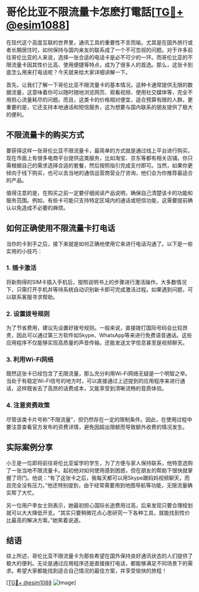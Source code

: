 # 哥伦比亚不限流量卡怎麽打電話[[TG💪+ @esim1088](https://t.me/s/esim1088)]

在现代这个高度互联的世界里，通讯工具的重要性不言而喻。尤其是在国外旅行或者长期居住时，如何保持与国内亲友的联系成了一个不可忽视的问题。对于许多前往哥伦比亚的人来说，选择一张合适的电话卡是必不可少的一环。而哥伦比亚的不限流量卡因其性价比高、使用便捷等特点，成为了很多人的首选。那么，这张卡到底怎么用来打电话呢？今天就来给大家详细讲解一下。

首先，让我们了解一下哥伦比亚不限流量卡的基本情况。这种卡通常提供无限的数据流量，这意味着你可以随时随地浏览网页、观看视频、使用社交媒体等，完全不用担心流量耗尽的问题。而且，这类卡的价格相对便宜，适合预算有限的人群。更重要的是，它还支持本地通话和短信服务，这为想要与国内联系的朋友提供了极大的便利。

## 不限流量卡的购买方式

要获得这样一张哥伦比亚不限流量卡，最简单的方式就是通过线上平台进行购买。现在市面上有很多电商平台提供这类服务，比如淘宝、京东等都有相关店铺。你只需根据自己的需求选择合适的套餐，然后按照指引完成支付即可。当然，如果你更倾向于线下购买，也可以去当地的通信运营商营业厅咨询，他们会为你推荐最适合的产品。

值得注意的是，在购买之前一定要仔细阅读产品说明，确保自己清楚该卡的功能和服务范围。例如，有些卡可能只支持特定区域内的通话或短信功能，这需要提前确认以免造成不必要的麻烦。

## 如何正确使用不限流量卡打电话

当你的卡到手之后，接下来就是如何正确地使用它来进行电话沟通了。以下是一些实用的小技巧：

### 1. 插卡激活
将新购得的SIM卡插入手机后，按照说明书上的步骤进行激活操作。大多数情况下，只需打开手机并等待系统自动识别新卡即可完成激活过程。如果遇到问题，可以联系客服寻求帮助。

### 2. 设置拨号规则
为了节省费用，建议先设置好拨号规则。一般来说，直接拨打国际号码会比较昂贵，因此可以通过第三方软件如Skype、WhatsApp等来进行免费语音通话。这些应用程序不仅能够实现高质量的声音传输，还能发送文字信息甚至是视频聊天。

### 3. 利用Wi-Fi网络
既然这张卡已经包含了无限流量，那么充分利用Wi-Fi网络无疑是一个明智之举。当处于有稳定Wi-Fi信号的地方时，可以直接通过上述提到的应用程序来进行通话，这样既省去了高昂的话费成本，又能享受到清晰流畅的音质体验。

### 4. 注意资费政策
尽管该类卡片号称“不限流量”，但仍然存在一定的限制条件。因此，在使用过程中要注意查看官方发布的资费详情，避免因超出限额而导致额外收费的情况发生。

## 实际案例分享

小王是一位即将前往哥伦比亚留学的学生，为了方便与家人保持联系，他特意选购了一张当地不限流量卡。起初他对如何使用感到困惑，但在朋友的帮助下很快就掌握了窍门。他说：“有了这张卡之后，我每天都可以用Skype跟妈妈视频聊天，而且完全没有压力。”他还特别提到，由于经常需要用到地图导航等功能，无限流量确实帮了大忙。

另一位用户李女士则表示，她最初担心国际长途费用过高，后来发现只要合理规划就可以大大降低开支。“其实只要稍微花点心思研究一下各种工具，就能找到性价比最高的解决方案。”她笑着说道。

## 结语

综上所述，哥伦比亚不限流量卡为那些希望在国外保持良好通讯状态的人们提供了极大的便利。无论是通过应用程序还是直接拨打电话，都能够满足不同场景下的需求。希望大家都能找到适合自己情况的最佳方案，并享受愉快的旅程！

[[TG💪+ @esim1088](https://t.me/s/esim1088) ![Image](https://i.postimg.cc/4NQfJmqS/Snipaste-2025-05-13-00-14-12.png)]